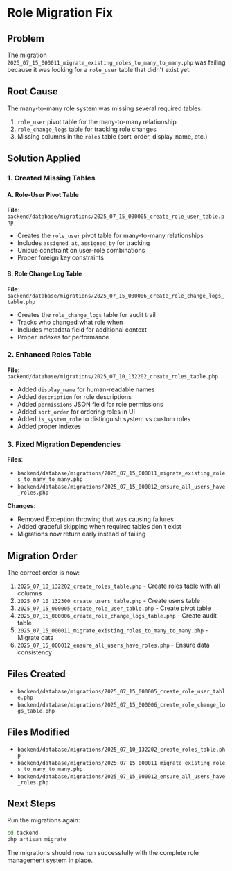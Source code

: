 # Role Migration Fix

## Problem
The migration `2025_07_15_000011_migrate_existing_roles_to_many_to_many.php` was failing because it was looking for a `role_user` table that didn't exist yet.

## Root Cause
The many-to-many role system was missing several required tables:
1. `role_user` pivot table for the many-to-many relationship
2. `role_change_logs` table for tracking role changes
3. Missing columns in the `roles` table (sort_order, display_name, etc.)

## Solution Applied

### 1. Created Missing Tables

#### A. Role-User Pivot Table
**File**: `backend/database/migrations/2025_07_15_000005_create_role_user_table.php`
- Creates the `role_user` pivot table for many-to-many relationships
- Includes `assigned_at`, `assigned_by` for tracking
- Unique constraint on user-role combinations
- Proper foreign key constraints

#### B. Role Change Log Table
**File**: `backend/database/migrations/2025_07_15_000006_create_role_change_logs_table.php`
- Creates the `role_change_logs` table for audit trail
- Tracks who changed what role when
- Includes metadata field for additional context
- Proper indexes for performance

### 2. Enhanced Roles Table
**File**: `backend/database/migrations/2025_07_10_132202_create_roles_table.php`
- Added `display_name` for human-readable names
- Added `description` for role descriptions
- Added `permissions` JSON field for role permissions
- Added `sort_order` for ordering roles in UI
- Added `is_system_role` to distinguish system vs custom roles
- Added proper indexes

### 3. Fixed Migration Dependencies
**Files**: 
- `backend/database/migrations/2025_07_15_000011_migrate_existing_roles_to_many_to_many.php`
- `backend/database/migrations/2025_07_15_000012_ensure_all_users_have_roles.php`

**Changes**:
- Removed Exception throwing that was causing failures
- Added graceful skipping when required tables don't exist
- Migrations now return early instead of failing

## Migration Order
The correct order is now:
1. `2025_07_10_132202_create_roles_table.php` - Create roles table with all columns
2. `2025_07_10_132300_create_users_table.php` - Create users table
3. `2025_07_15_000005_create_role_user_table.php` - Create pivot table
4. `2025_07_15_000006_create_role_change_logs_table.php` - Create audit table
5. `2025_07_15_000011_migrate_existing_roles_to_many_to_many.php` - Migrate data
6. `2025_07_15_000012_ensure_all_users_have_roles.php` - Ensure data consistency

## Files Created
- `backend/database/migrations/2025_07_15_000005_create_role_user_table.php`
- `backend/database/migrations/2025_07_15_000006_create_role_change_logs_table.php`

## Files Modified
- `backend/database/migrations/2025_07_10_132202_create_roles_table.php`
- `backend/database/migrations/2025_07_15_000011_migrate_existing_roles_to_many_to_many.php`
- `backend/database/migrations/2025_07_15_000012_ensure_all_users_have_roles.php`

## Next Steps
Run the migrations again:
```bash
cd backend
php artisan migrate
```

The migrations should now run successfully with the complete role management system in place.